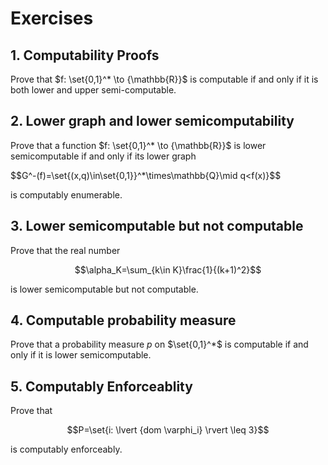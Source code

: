 # Exercises

## 1. Computability Proofs

Prove that $f: \set{0,1}^* \to {\mathbb{R}}$ is computable if and only if it is both lower and upper semi-computable.

## 2. Lower graph and lower semicomputability

Prove that a function $f: \set{0,1}^* \to {\mathbb{R}}$ is lower semicomputable if and only if its lower graph

$$G^-(f)=\set{(x,q)\in\set{0,1}}^*\times\mathbb{Q}\mid q<f(x)}$$

is computably enumerable.

## 3. Lower semicomputable but not computable

Prove that the real number 

$$\alpha_K=\sum_{k\in K}\frac{1}{(k+1)^2}$$

is lower semicomputable but not computable.

## 4. Computable probability measure

Prove that a probability measure $p$ on $\set{0,1}^*$ is computable if and only if it is lower semicomputable.

## 5. Computably Enforceablity

Prove that 

$$P=\set{i: \lvert {dom \varphi_i} \rvert \leq 3}$$

is computably enforceably.